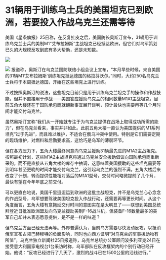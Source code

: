 # 31辆用于训练乌士兵的美国坦克已到欧洲，若要投入作战乌克兰还需等待

美国《星条旗报》25日称，在反复扯皮之后，美国防长奥斯汀宣布，31辆用于训练乌克兰士兵的美制M1“艾布拉姆斯”主战坦克已经抵达欧洲，但它们对乌军策划已久的大规模反攻到底有多大帮助，还是未知数。

![](https://inews.gtimg.com/om_bt/OmWSpDb5JxjQkxBoGOsOSH5Fr1oi427lcsLqSj9Q2NcugAA/1000)

![](https://inews.gtimg.com/om_bt/OSLJXyyhaDmLLY2MnsLOtKwZzyuaWJ6q7_i91Mvy4yOIkAA/1000)
报道称，奥斯汀在乌克兰国防联络小组会议上宣布，“本月早些时候，来自美国的31辆M1‘艾布拉姆斯’训练坦克抵达德国的格拉芬沃尔。”同时，大约250名乌克兰士兵将于本周抵达德国，开始在这些坦克上进行训练。

不过按照奥斯汀的说法，这些坦克目前只是用于训练乌克兰坦克手的操作和作战技能，但并不直接用于作战——美国答应援助乌克兰的相同数量M1A1主战坦克，目前五角大楼还在于国防承包商就翻新事宜展开谈判，预计最快也需要再等几个月时间才能交付乌克兰。

虽然奥斯汀宣称“我们从一开始就专注于为乌克兰提供在战场上取得成功所需的能力”，但在乌克兰看来，事实并非如此。此前五角大楼一直认为美国提供的M1系列坦克“过于先进”，而且难以维护，不适合在俄乌冲突中使用。特别是它们需要定期的现场维护，对燃料和后勤要求高，这恰巧是乌军的薄弱环节。

但在各方压力下，五角大楼最终同意向乌克兰援助31辆最先进的M1A2主战坦克。按照最初计划，这些M1A2主战坦克将通过乌克兰安全援助倡议向国防承包商重新采购，而不是直接从五角大楼的库存中抽调，这意味着美国援助的这些坦克需要等到明年甚至更晚的时间才能交付乌克兰，这引起乌克兰的强烈不满。五角大楼后来改变了计划，转而提供性能相对落后的M1A1型号，交付时间略微提前了几个月，最快有望在今年年底之前交付。

可以更直白地说，美国千里迢迢运到欧洲的这批主战坦克，并不是乌克兰心心念念的作战型号，乌军想要驾驶美国坦克投入作战行动，还需要再等更长时间。从这个角度而言，五角大楼有意拖延交付时间的意图实在是太明显了——联想到美国总统拜登近日批准欧洲盟友向乌克兰援助美制F-16战斗机，但装备F-16数量最多的美军自己却并未表态愿意提供，是不是一样的味道？

但乌克兰方面已经无法再等。外界普遍认为，当前乌方需要尽快发动反攻，以抵消俄军宣布占领巴赫穆特的负面影响，同时也向西方证明“对乌克兰的军事援助物有所值”。乌克兰独立新闻社25日报道称，乌克兰总统办公室顾问波多利亚克24日在接受意大利国家电视台1台采访时称，乌军部队在反攻框架内的个别行动已经开始。他说：“反攻已经进行了几天了，激烈的战斗已在1500公里的沿线进行。”

